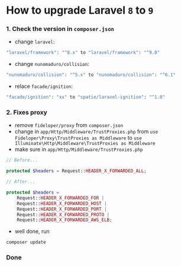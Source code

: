 # How to upgrade Laravel `8` to `9`

### 1. Check the version in `composer.json`
- change `laravel`:
```php
"laravel/framework": "^8.x" to "laravel/framework": "^9.0"
```

- change `nunomaduro/collision`:
```php
"nunomaduro/collision": "^5.x" to "nunomaduro/collision": "^6.1"
```

- relace `facade/ignition`:
```php
"facade/ignition": "xx" to "spatie/laravel-ignition": "^1.0"
```

### 2. Fixes proxy
- remove `fideloper/proxy` from `composer.json`
- change in `app/Http/Middleware/TrustProxies.php` from `use Fideloper\Proxy\TrustProxies as Middleware` to `use Illuminate\Http\Middleware\TrustProxies as Middleware`
- make sure in `app/Http/Middleware/TrustProxies.php`
```php
// Before...

protected $headers = Request::HEADER_X_FORWARDED_ALL;

// After...

protected $headers =
    Request::HEADER_X_FORWARDED_FOR |
    Request::HEADER_X_FORWARDED_HOST |
    Request::HEADER_X_FORWARDED_PORT |
    Request::HEADER_X_FORWARDED_PROTO |
    Request::HEADER_X_FORWARDED_AWS_ELB;
```
- well done, run
```php
composer update
```

### Done
